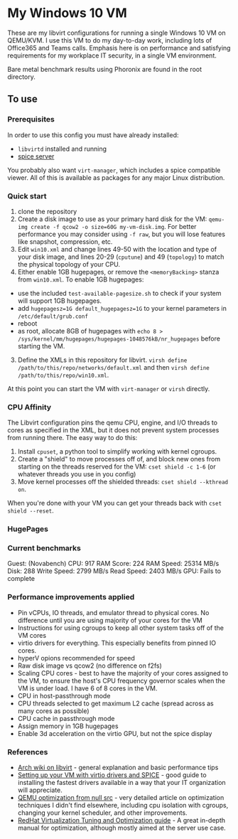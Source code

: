 # My Windows 10 VM

These are my libvirt configurations for running a single Windows 10 VM on QEMU/KVM. I use this VM to do my day-to-day work, including lots of Office365 and Teams calls. Emphasis here is on performance and satisfying requirements for my workplace IT security, in a single VM environment.

Bare metal benchmark results using Phoronix are found in the root directory.

## To use

### Prerequisites
In order to use this config you must have already installed:

- `libvirtd` installed and running
- [spice server](https://www.spice-space.org/download.html#server)

You probably also want `virt-manager`, which includes a spice compatible viewer. All of this is available as packages for any major Linux distribution.

### Quick start

1) clone the repository
2) Create a disk image to use as your primary hard disk for the VM: `qemu-img create -f qcow2 -o size=60G my-vm-disk.img`. For better performance you may consider using `-f raw`, but you will lose features like snapshot, compression, etc.
2) Edit `win10.xml` and change lines 49-50 with the location and type of your disk image, and lines 20-29 (`cputune`) and 49 (`topology`) to match the physical topology of your CPU.
3) Either enable 1GB hugepages, or remove the `<memoryBacking>` stanza from `win10.xml`.  To enable 1GB hugepages:
  * use the included `test-available-pagesize.sh` to check if your system will support 1GB hugepages.
  * add `hugepagesz=1G default_hugepagesz=1G` to your kernel parameters in `/etc/default/grub.conf`
  * reboot
  * as root, allocate 8GB of hugepages with `echo 8 > /sys/kernel/mm/hugepages/hugepages-1048576kB/nr_hugepages` before starting the VM.
3) Define the XMLs in this repository for libvirt. `virsh define /path/to/this/repo/networks/default.xml` and then `virsh define /path/to/this/repo/win10.xml`.

At this point you can start the VM with `virt-manager` or `virsh` directly.

### CPU Affinity

The Libvirt configuration pins the qemu CPU, engine, and I/O threads to cores as specified in the XML, but it does not prevent system processes from running there. The easy way to do this:

1) Install `cpuset`, a python tool to simplify working with kernel cgroups.
2) Create a "shield" to move processes off of, and block new ones from starting on the threads reserved for the VM: `cset shield -c 1-6` (or whatever threads you use in you config)
2) Move kernel processes off the shielded threads: `cset shield --kthread on`.

When you're done with your VM you can get your threads back with `cset shield --reset`.


### HugePages



### Current benchmarks

Guest: (Novabench)
CPU: 917
RAM Score: 224
RAM Speed: 25314 MB/s
Disk: 288
Write Speed: 2799 MB/s
Read Speed: 2403 MB/s 
GPU: Fails to complete

### Performance improvements applied

* Pin vCPUs, IO threads, and emulator thread to physical cores. No difference until you are using majority of your cores for the VM
* Instructions for using cgroups to keep all other system tasks off of the VM cores
* virtio drivers for everything. This especially benefits from pinned IO cores.
* hyperV opions recommended for speed
* Raw disk image vs qcow2 (no difference on f2fs)
* Scaling CPU cores - best to have the majority of your cores assigned to the VM, to ensure the host's CPU frequency governor scales when the VM is under load. I have 6 of 8 cores in the VM.
* CPU in host-passthrough mode
* CPU threads selected to get maximum L2 cache (spread across as many cores as possible)
* CPU cache in passthrough mode
* Assign memory in 1GB hugepages
* Enable 3d acceleration on the virtio GPU, but not the spice display


### References

* [Arch wiki on libvirt](https://wiki.archlinux.org/index.php/Libvirt) - general explanation and basic performance tips
* [Setting up your VM with virtio drivers and SPICE](https://github.com/infokiller/win10-vm) - good guide to installing the fastest drivers available in a way that your IT organization will appreciate.
* [QEMU optimization from null src](https://null-src.com/posts/qemu-optimization/post.php) - very detailed article on optimization techniques I didn't find elsewhere, including cpu isolation with cgroups, changing your kernel scheduler, and other improvements.
* [RedHat Virtualization Tuning and Optimization guide](https://access.redhat.com/documentation/en-us/red_hat_enterprise_linux/7/html/virtualization_tuning_and_optimization_guide/index) - A great in-depth manual for optimization, although mostly aimed at the server use case. 
